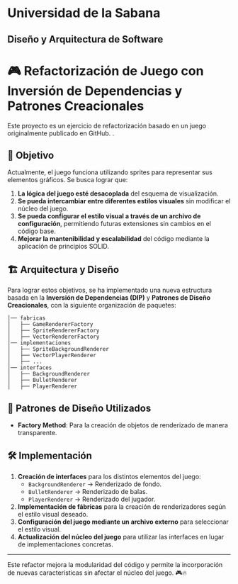# Universidad de la Sabana
## Diseño y Arquitectura de Software

# 🎮 Refactorización de Juego con Inversión de Dependencias y Patrones Creacionales

Este proyecto es un ejercicio de refactorización basado en un juego originalmente publicado en GitHub. .

## 🎯 Objetivo

Actualmente, el juego funciona utilizando sprites para representar sus elementos gráficos. Se busca lograr que:

1. **La lógica del juego esté desacoplada** del esquema de visualización.
2. **Se pueda intercambiar entre diferentes estilos visuales** sin modificar el núcleo del juego.
3. **Se pueda configurar el estilo visual a través de un archivo de configuración**, permitiendo futuras extensiones sin cambios en el código base.
4. **Mejorar la mantenibilidad y escalabilidad** del código mediante la aplicación de principios SOLID.

## 🏗️ Arquitectura y Diseño

Para lograr estos objetivos, se ha implementado una nueva estructura basada en la **Inversión de Dependencias (DIP)** y **Patrones de Diseño Creacionales**, con la siguiente organización de paquetes:

```
│── fabricas
│   ├── GameRendererFactory
│   ├── SpriteRendererFactory
│   ├── VectorRendererFactory
│── implementaciones
│   ├── SpriteBackgroundRenderer
│   ├── VectorPlayerRenderer
│   ├── ...
│── interfaces
│   ├── BackgroundRenderer
│   ├── BulletRenderer
│   ├── PlayerRenderer

```

## 🔧 Patrones de Diseño Utilizados

- **Factory Method**: Para la creación de objetos de renderizado de manera transparente.

## 🛠️ Implementación

1. **Creación de interfaces** para los distintos elementos del juego:
   - `BackgroundRenderer` → Renderizado de fondo.
   - `BulletRenderer` → Renderizado de balas.
   - `PlayerRenderer` → Renderizado del jugador.
2. **Implementación de fábricas** para la creación de renderizadores según el estilo visual deseado.
3. **Configuración del juego mediante un archivo externo** para seleccionar el estilo visual.
4. **Actualización del núcleo del juego** para utilizar las interfaces en lugar de implementaciones concretas.


---

Este refactor mejora la modularidad del código y permite la incorporación de nuevas características sin afectar el núcleo del juego. 🎮🔥

